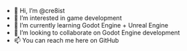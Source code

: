 - 👋 Hi, I’m @cre8ist
- 👀 I’m interested in game development
- 🌱 I’m currently learning Godot Engine + Unreal Engine
- 💞️ I’m looking to collaborate on Godot Engine development
- 📫 You can reach me here on GitHub

<!---
cre8ist/cre8ist is a ✨ special ✨ repository because its `README.md` (this file) appears on your GitHub profile.
You can click the Preview link to take a look at your changes.
--->
